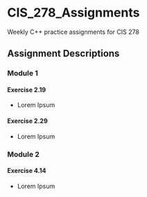 # CIS_278_Assignments
Weekly C++ practice assignments for CIS 278

## Assignment Descriptions

### Module 1
#### Exercise 2.19
  - Lorem Ipsum
#### Exercise 2.29
  - Lorem Ipsum

### Module 2
#### Exercise 4.14
  - Lorem Ipsum
